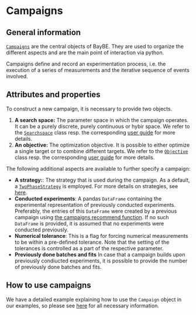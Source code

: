 # Campaigns

## General information

[`Campaigns`](baybe.campaign.Campaign) are the central objects of BayBE. They are used to organize the different aspects and are the main point of interaction via python.

Campaigns define and record an experimentation process, i.e. the execution of a
series of measurements and the iterative sequence of events involved.

## Attributes and properties

To construct a new campaign, it is necessary to provide two objects.
1. **A search space:** The parameter space in which the campaign operates. It can be a purely discrete, purely continuous or hybir space.
We refer to the [`Searchspace`](baybe.searchspace.core.SearchSpace) class resp. the corresponding [user guide](./searchspace) for more details.
2. **An objective:** The optimization objective. It is possible to either optimize a single target or to combine different targets. We refer to the [`Objective`](baybe.objective.Objective) class resp. the corresponding [user guide](./objective) for more details.

The following additional aspects are available to further specify a campaign:
* **A strategy:**: The strategy that is used during the campaign. As a default, a [`TwoPhaseStrategy`](baybe.strategies.composite.TwoPhaseStrategy) is employed. For more details on strategies, see [here](./strategy).
* **Conducted experiments**: A pandas ``DataFrame`` containing the experimental representation of previously conducted experiments. Preferably, the entries of this ``DataFrame`` were created by a previous campaign using [the campaigns recommend function](baybe.campaign.Campaign.recommend). If no such ``DataFrame`` is provided, it is assumed that no experiments were conducted previously.
* **Numerical tolerance**: This is a flag for forcing numerical measurements to be within a pre-defined tolerance. Note that the setting of the tolerances is controlled as a part of the respective parameter.
* **Previously done batches and fits** In case that a campaign builds upon previously condiucted experiments, it is possible to provide the number of previously done batches and fits.

## How to use campaigns

We have a detailed example explaining how to use the ``Campaign`` object in our examples, so please see [here](./../../examples/Basics/campaign) for all necessary information.